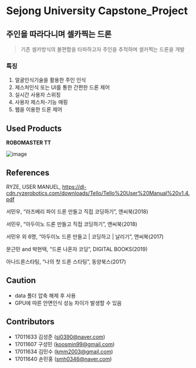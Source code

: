 # Sejong University Capstone_Project

## 주인을 따라다니며 셀카찍는 드론
> 기존 셀카방식의 불편함을 타파하고자 주인을 추적하며 셀카찍는 드론을 개발
### 특징
1. 얼굴인식기술을 활용한 주인 인식
2. 제스처인식 또는 UI를 통한 간편한 드론 제어
3. 실시간 사용자 스위칭
4. 사용자 제스처-기능 매핑
5. 웹을 이용한 드론 제어

## Used Products
**ROBOMASTER TT** <br>

![image](https://user-images.githubusercontent.com/37334007/172049204-a3971d26-fd12-44f4-aae7-1e60602f6701.png)

## References
RYZE, USER MANUEL, https://dl-cdn.ryzerobotics.com/downloads/Tello/Tello%20User%20Manual%20v1.4.pdf 

서민우, “라즈베리 파이 드론 만들고 직접 코딩하기”, 앤씨북(2018) 

서민우, “아두이노 드론 만들고 직접 코딩하기”, 앤씨북(2018) 

서민우 외 6명, “아두이노 드론 만들고 | 코딩하고 | 날리기”, 앤씨북(2017) 

문근민 and 박현택, “드론 나혼자 코딩”, DIGITAL BOOKS(2019) 

아나드론스타팅, “나의 첫 드론 스타팅”, 동양북스(2017)

## Caution
+ data 폴더 압축 해제 후 사용
+ GPU에 따른 안면인식 성능 차이가 발생할 수 있음

## Contributors
+ 17011633 김성준 (sj0390@naver.com)
+ 17011607 구성민 (koosmin99@gmail.com)
+ 17011634 김민수 (kmm2003@gmail.com)
+ 17011640 손민홍 (smh0346@naver.com)
